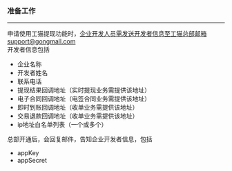 ### 准备工作

---

申请使用工猫提现功能时，企业开发人员需发送开发者信息至工猫总部邮箱support@gongmall.com  
开发者信息包括

* 企业名称
* 开发者姓名
* 联系电话
* 提现结果回调地址（实时提现业务需提供该地址）
* 电子合同回调地址（电签合同业务需提供该地址）
* 即时到账回调地址（收单业务需提供该地址）
* 交易退款回调地址（收单业务需提供该地址）
* ip地址白名单列表（一个或多个）

总部开通后，会回复邮件，告知企业开发者信息，包括

* appKey
* appSecret



